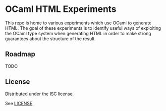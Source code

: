 # OCaml HTML Experiments

This repo is home to various experiments which use OCaml to generate HTML. The
goal of these experiments is to identify useful ways of exploiting the OCaml
type system when generating HTML in order to make strong guarantees about the
structure of the result.

## Roadmap

TODO

## License

Distributed under the ISC license.

See [LICENSE][].

[LICENSE]: LICENSE
